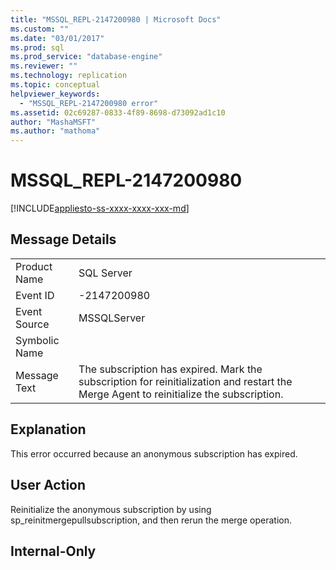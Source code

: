 ```yaml
---
title: "MSSQL_REPL-2147200980 | Microsoft Docs"
ms.custom: ""
ms.date: "03/01/2017"
ms.prod: sql
ms.prod_service: "database-engine"
ms.reviewer: ""
ms.technology: replication
ms.topic: conceptual
helpviewer_keywords: 
  - "MSSQL_REPL-2147200980 error"
ms.assetid: 02c69287-0833-4f89-8698-d73092ad1c10
author: "MashaMSFT"
ms.author: "mathoma"
---
```

# MSSQL_REPL-2147200980
[!INCLUDE[appliesto-ss-xxxx-xxxx-xxx-md](../../includes/appliesto-ss-xxxx-xxxx-xxx-md.md)]
    
## Message Details  
  
|||  
|-|-|  
|Product Name|SQL Server|  
|Event ID|-2147200980|  
|Event Source|MSSQLServer|  
|Symbolic Name||  
|Message Text|The subscription has expired. Mark the subscription for reinitialization and restart the Merge Agent to reinitialize the subscription.|  
  
## Explanation  
 This error occurred because an anonymous subscription has expired.  
  
## User Action  
 Reinitialize the anonymous subscription by using sp_reinitmergepullsubscription, and then rerun the merge operation.  
  
## Internal-Only  
  

